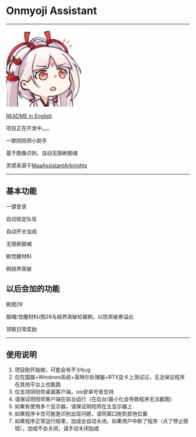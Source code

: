 # Onmyoji Assistant



------

![](https://github.com/TommyTui/OnmyojiAssist/blob/master/resources/icn.png?raw=true)

[README in English](README_en.md)

项目正在开发中。。。

一款阴阳师小助手

基于图像识别，自动无限刷御魂

灵感来源于[MaaAssistantArknights](https://github.com/MaaAssistantArknights/MaaAssistantArknights)

------

## 基本功能

一键登录

自动锁定队伍

自动开关加成

无限刷御魂

刷觉醒材料

刷结界突破

## 以后会加的功能

刷困28

御魂/觉醒材料/困28与结界突破轮替刷，以防突破券溢出

领取日常奖励

------

## 使用说明

1. 项目刚开始做，可能会有不少bug
2. 仅在国服+Windows系统+英特尔处理器+RTX显卡上测试过，无法保证程序在其他平台上也能跑
3. 仅支持阴阳师桌面客户端，ios安卓号皆支持
4. 请保证阴阳师客户端在前台运行（在后台/最小化会导致程序无法截图）
5. 如果有使用多个显示器，请保证阴阳师在主显示器上
6. 如果程序卡住可能是识别出现问题，请将窗口拖到其他位置
7. 如果程序正常运行结束，加成会自动关闭。如果用户中断了程序（点了停止按钮），加成不会关闭，请手动关闭加成

